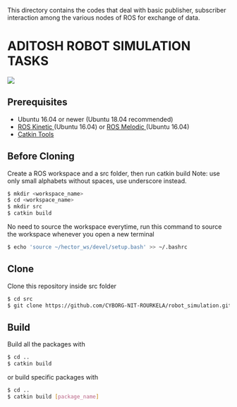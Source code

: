 This directory contains the codes that deal with basic publisher, subscriber interaction among the various nodes of ROS for exchange of data.

# ADITOSH ROBOT SIMULATION TASKS
![](./images/logo3.png)

## Prerequisites
- Ubuntu 16.04 or newer (Ubuntu 18.04 recommended)
- [ROS Kinetic ](http://wiki.ros.org/kinetic/Installation/Ubuntu) (Ubuntu 16.04) or [ROS Melodic ](http://wiki.ros.org/melodic/Installation/Ubuntu) (Ubuntu 16.04)
- [Catkin Tools](https://catkin-tools.readthedocs.io/en/latest/installing.html)

## Before Cloning

Create a ROS workspace and a src folder, then run catkin build
Note: use only small alphabets without spaces, use underscore instead.
```sh
$ mkdir <workspace_name>
$ cd <workspace_name>
$ mkdir src
$ catkin build
```
No need to source the workspace everytime, run this command to source the workspace whenever you open a new terminal
```sh
$ echo 'source ~/hector_ws/devel/setup.bash' >> ~/.bashrc
```
## Clone
Clone this repository inside src folder
```sh
$ cd src
$ git clone https://github.com/CYBORG-NIT-ROURKELA/robot_simulation.git
```

## Build
Build all the packages with
```sh
$ cd ..
$ catkin build
```
or build specific packages with
```sh
$ cd ..
$ catkin build [package_name]
```


